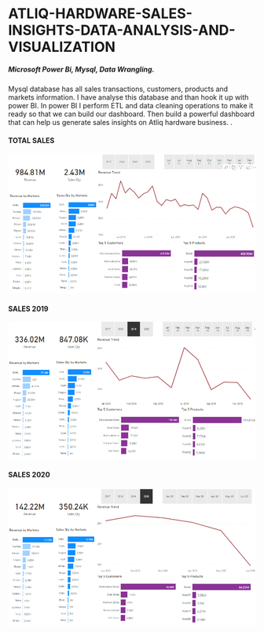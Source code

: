 # <h1>ATLIQ-HARDWARE-SALES-INSIGHTS-DATA-ANALYSIS-AND-VISUALIZATION</h1>
<h5>Microsoft Power Bi, Mysql, Data Wrangling.</h5>

<p>
Mysql database has all sales transactions, customers, products and markets information.
I have analyse this database and than hook it up with power BI. In power BI I perform
ETL and data cleaning operations to make it ready so that we can build our dashboard. Then
build a powerful dashboard that can help us generate sales insights on Atliq hardware business. .
</P>
<h4>TOTAL SALES</h4>
<img src="dashboard1.PNG" alt="Sales Insights">
<h4>SALES 2019</h4>
<img src="dashboard2.PNG" alt="Sales Insights">
<h4>SALES 2020</h4>
<img src="dashboard3.PNG" alt="Sales Insights">

